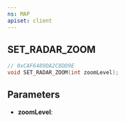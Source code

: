 ```yaml
---
ns: MAP
apiset: client
---
```

## SET_RADAR_ZOOM

```c
// 0xCAF6489DA2C8DD9E
void SET_RADAR_ZOOM(int zoomLevel);
```


## Parameters
* **zoomLevel**:



